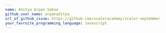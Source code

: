 ```yaml
---
name: Aditya Arpan Sahoo
github_user_name: arpanaditya
url_of_github_issue: https://github.com/scaleracademy/scaler-september-open-source-challenge/issues/285
your_favroite_programming_language: Javascript
---
```

